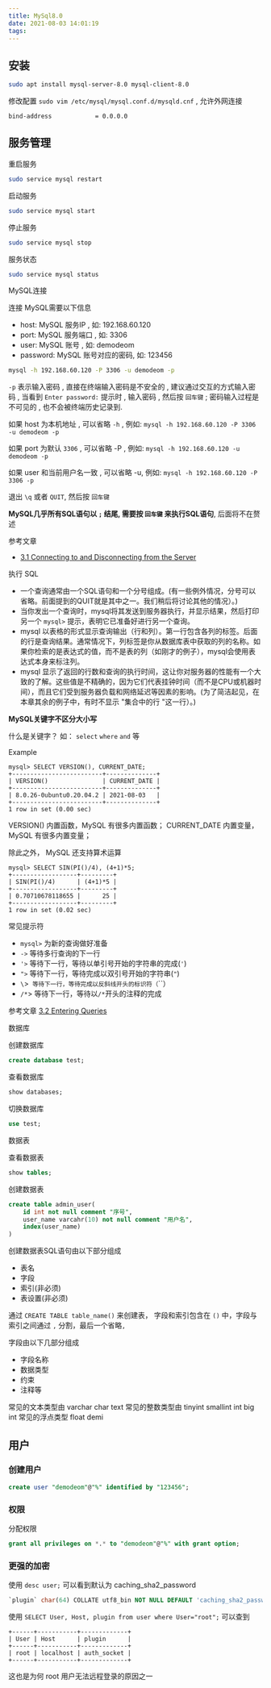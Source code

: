 ```yaml
---
title: MySql8.0
date: 2021-08-03 14:01:19
tags:
---
```


## 安装

```bash
sudo apt install mysql-server-8.0 mysql-client-8.0
```

修改配置 `sudo vim /etc/mysql/mysql.conf.d/mysqld.cnf` , 允许外网连接

```language
bind-address            = 0.0.0.0
```

## 服务管理

重启服务 

```bash
sudo service mysql restart
```

启动服务

```bash
sudo service mysql start
```

停止服务

```bash
sudo service mysql stop
```

服务状态

```bash
sudo service mysql status
```


MySQL连接

连接 MySQL需要以下信息

- host: MySQL 服务IP ,  如:     192.168.60.120
- port: MySQL 服务端口 ,  如:     3306
- user: MySQL 账号 , 如:     demodeom
- password: MySQL 账号对应的密码, 如:     123456

```bash
mysql -h 192.168.60.120 -P 3306 -u demodeom -p
```

`-p` 表示输入密码 , 直接在终端输入密码是不安全的 , 建议通过交互的方式输入密码 , 当看到 `Enter password:` 提示时 ,  输入密码 ,  然后按 `回车键` ;   密码输入过程是不可见的 ,  也不会被终端历史记录到.

如果 host 为本机地址 , 可以省略 `-h` , 例如: `mysql -h 192.168.60.120 -P 3306 -u demodeom -p`

如果 port 为默认 `3306` , 可以省略 -P , 例如: `mysql -h 192.168.60.120 -u demodeom -p`

如果 user 和当前用户名一致 , 可以省略 -u, 例如: `mysql -h 192.168.60.120 -P 3306 -p`


退出 `\q` 或者 `QUIT`, 然后按 `回车键` 


**MySQL几乎所有SQL语句以 `;` 结尾, 需要按 `回车键` 来执行SQL语句**,  后面将不在赘述

参考文章 

- [3.1 Connecting to and Disconnecting from the Server](https://dev.mysql.com/doc/refman/8.0/en/connecting-disconnecting.html)

执行 SQL

- 一个查询通常由一个SQL语句和一个分号组成。(有一些例外情况，分号可以省略。前面提到的QUIT就是其中之一。我们稍后将讨论其他的情况）。)
- 当你发出一个查询时，mysql将其发送到服务器执行，并显示结果，然后打印另一个 `mysql>` 提示，表明它已准备好进行另一个查询。
- mysql 以表格的形式显示查询输出（行和列）。第一行包含各列的标签。后面的行是查询结果。通常情况下，列标签是你从数据库表中获取的列的名称。如果你检索的是表达式的值，而不是表的列（如刚才的例子），mysql会使用表达式本身来标注列。
- mysql 显示了返回的行数和查询的执行时间，这让你对服务器的性能有一个大致的了解。这些值是不精确的，因为它们代表挂钟时间（而不是CPU或机器时间），而且它们受到服务器负载和网络延迟等因素的影响。(为了简洁起见，在本章其余的例子中，有时不显示 "集合中的行 "这一行）。)

**MySQL关键字不区分大小写**

什么是关键字？ 如： `select` `where` `and` 等


Example

```
mysql> SELECT VERSION(), CURRENT_DATE;
+-------------------------+--------------+
| VERSION()               | CURRENT_DATE |
+-------------------------+--------------+
| 8.0.26-0ubuntu0.20.04.2 | 2021-08-03   |
+-------------------------+--------------+
1 row in set (0.00 sec)
```

VERSION() 内置函数，MySQL 有很多内置函数；
CURRENT_DATE 内置变量，MySQL 有很多内置变量；

除此之外， MySQL 还支持算术运算

```
mysql> SELECT SIN(PI()/4), (4+1)*5;
+------------------+---------+
| SIN(PI()/4)      | (4+1)*5 |
+------------------+---------+
| 0.70710678118655 |      25 |
+------------------+---------+
1 row in set (0.02 sec)
```

常见提示符

- `mysql>` 为新的查询做好准备
- `->` 等待多行查询的下一行
- `'>` 等待下一行，等待以单引号开始的字符串的完成(`'`)
- `">` 等待下一行，等待完成以双引号开始的字符串(`"`)
- `\`>` 等待下一行，等待完成以反斜线开头的标识符（`\``）
- `/*`> 等待下一行，等待以`/*`开头的注释的完成


参考文章 [3.2 Entering Queries](https://dev.mysql.com/doc/refman/8.0/en/entering-queries.html)

数据库

创建数据库

```sql
create database test;
```

查看数据库

```sql
show databases;
```

切换数据库

```sql
use test;
```

数据表

查看数据表

```sql
show tables;
```

创建数据表

```sql
create table admin_user(
    id int not null comment "序号",
    user_name varcahr(10) not null comment "用户名", 
    index(user_name)
)
```

创建数据表SQL语句由以下部分组成

- 表名
- 字段
- 索引(非必须)
- 表设置(非必须)

通过 `CREATE TABLE table_name()` 来创建表，
字段和索引包含在 `()` 中，字段与索引之间通过 `,` 分割，最后一个省略`,`

字段由以下几部分组成

- 字段名称 
- 数据类型 
- 约束 
- 注释等

常见的文本类型由  varchar char text 
常见的整数类型由 tinyint smallint int big int
常见的浮点类型 float demi




## 用户

### 创建用户

```sql
create user "demodeom"@"%" identified by "123456";
```

### 权限

分配权限

```sql
grant all privileges on *.* to "demodeom"@"%" with grant option;
```

### 更强的加密

使用 `desc user;` 可以看到默认为 caching_sha2_password

```sql
`plugin` char(64) COLLATE utf8_bin NOT NULL DEFAULT 'caching_sha2_password',
```

使用 `SELECT User, Host, plugin from user where User="root";` 可以查到

```
+------+-----------+-------------+
| User | Host      | plugin      |
+------+-----------+-------------+
| root | localhost | auth_socket |
+------+-----------+-------------+
```

这也是为何 root 用户无法远程登录的原因之一

